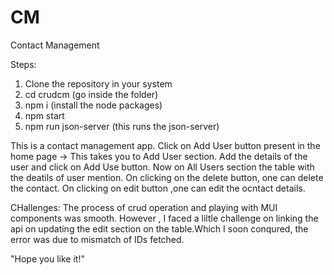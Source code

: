# CM

Contact Management

Steps:

1. Clone the repository in your system
2. cd crudcm (go inside the folder)
3. npm i (install the node packages)
4. npm start
5. npm run json-server (this runs the json-server)

This is a contact management app.
Click on Add User button present in the home page -> This takes you to Add User section.
Add the details of the user and click on Add Use button.
Now on All Users section the table with the deatils of user mention.
On clicking on the delete button, one can delete the contact.
On clicking on edit button ,one can edit the ocntact details.

CHallenges: The process of crud operation and playing with MUI components was smooth. However , I faced a liltle challenge on linking the api on updating the edit section on the table.Which I soon conqured, the error was due to mismatch of IDs fetched.

"Hope you like it!"
